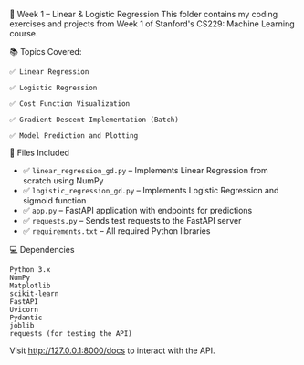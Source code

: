 📘 Week 1 – Linear & Logistic Regression
This folder contains my coding exercises and projects from Week 1 of Stanford's CS229: Machine Learning course.

📚 Topics Covered:

    ✅ Linear Regression

    ✅ Logistic Regression

    ✅ Cost Function Visualization

    ✅ Gradient Descent Implementation (Batch)

    ✅ Model Prediction and Plotting


📁 Files Included
- ✅ `linear_regression_gd.py` – Implements Linear Regression from scratch using NumPy
- ✅ `logistic_regression_gd.py` – Implements Logistic Regression and sigmoid function
- ✅ `app.py` – FastAPI application with endpoints for predictions
- ✅ `requests.py` – Sends test requests to the FastAPI server
- ✅ `requirements.txt` – All required Python libraries

💻 Dependencies
    
    Python 3.x
    NumPy
    Matplotlib
    scikit-learn
    FastAPI
    Uvicorn
    Pydantic
    joblib
    requests (for testing the API)

Visit http://127.0.0.1:8000/docs to interact with the API.